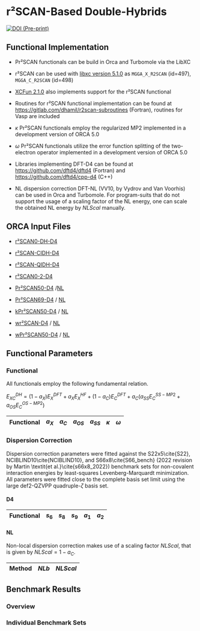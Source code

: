 # r²SCAN-Based Double-Hybrids

[![DOI (Pre-print)](https://img.shields.io/badge/DOI-10.1002%2Fwcms.1493-blue)](https://chemrxiv.org/engage/chemrxiv/article-details/64f5c8883fdae147fa7a0600)


## Functional Implementation

- Pr²SCAN functionals can be build in Orca and Turbomole via the LibXC
- r²SCAN can be used with [libxc version 5.1.0](https://www.tddft.org/programs/libxc/changes/#510---2021-01-19) as `MGGA_X_R2SCAN` (id=497), `MGGA_C_R2SCAN` (id=498)
- [XCFun 2.1.0](https://github.com/dftlibs/xcfun/releases/tag/v2.1.0) also implements support for the r²SCAN functional
- Routines for r²SCAN functional implementation can be found at https://gitlab.com/dhamil/r2scan-subroutines (Fortran), routines for Vasp are included

- $\kappa$ Pr²SCAN functionals employ the regularized MP2 implemented in a development version of ORCA 5.0
- $\omega$ Pr²SCAN functionals utilize the error function splitting of the two-electron operator implemented in a development version of ORCA 5.0

- Libraries implementing DFT-D4 can be found at https://github.com/dftd4/dftd4 (Fortran) and https://github.com/dftd4/cpp-d4 (C++)
- NL dispersion correction DFT-NL (VV10, by Vydrov and Van Voorhis) can be used in Orca and Turbomole. For program-suits that do not support the usage of a scaling factor of the NL energy, one can scale the obtained NL energy by $NLScal$ manually.

## ORCA Input Files

- [r²SCAN0-DH-D4](/input-files/r2scan0-dh-d4.inp)
- [r²SCAN-CIDH-D4](/input-files/r2scan-cidh-d4.inp)
- [r²SCAN-QIDH-D4](/input-files/r2scan-qidh-d4.inp)
- [r²SCAN0-2-D4](/input-files/r2scan0-2-d4.inp)

  
- [Pr²SCAN50-D4](input-files/pr2scan50-d4.inp)  /[NL](/input-files/pr2scan50-nl.inp)
- [Pr²SCAN69-D4](input-files/pr2scan69-d4.inp) / [NL](/input-files/pr2scan69-nl.inp)


- [kPr²SCAN50-D4](input-files/kpr2scan50-d4.inp) / [NL](/input-files/kpr2scan50-nl.inp)


- [wr²SCAN-D4](input-files/wr2scan-d4.inp) / [NL](/input-files/wr2scan-nl.inp)
- [wPr²SCAN50-D4](input-files/wpr2scan50-d4.inp) / [NL](/input-files/wpr2scan50-nl.inp)


## Functional Parameters

### Functional

All functionals employ the following fundamental relation.

$E_{XC}^{DH} = (1-a_{X})E_{X}^{DFT} + a_{X}E_{X}^{HF} + (1-a_{C})E_{C}^{DFT} + a_{C}(a_{SS}E_{C}^{SS-MP2}+a_{OS}E_{C}^{OS-MP2})$


| Functional | $a_X$ | $a_C$ | $a_{OS}$ | $a_{SS}$ | $\kappa$ | $\omega$ | 
| :---: | :---: | :---: | :---: | :---: | :---: | :---: |


### Dispersion Correction

Dispersion correction parameters were fitted against the S22x5\cite{S22}, NCIBLIND10\cite{NCIBLIND10}, and S66x8\cite{S66_bench} (2022 revision by Martin \textit{et al.}\cite{s66x8_2022}) benchmark sets for non-covalent interaction energies by least-squares Levenberg-Marquardt minimization. All parameters were fitted close to the complete basis set limit using the large def2-QZVPP quadruple-$\zeta$ basis set.

#### D4
| Functional | $s_6$ | $s_8$ | $s_9$ | $a_1$ | $a_2$ |
| :---: | :---: | :---: | :---: | :---: | :---: |


#### NL
Non-local dispersion correction makes use of a scaling factor $NLScal$, that is given by $NLScal=1-a_C$.

| Method | $NLb$ | $NLScal$ |
| :---: | :---: | :---: |



## Benchmark Results

### Overview

### Individual Benchmark Sets


